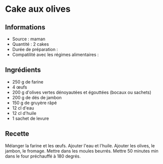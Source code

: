# Cake aux olives

## Informations
* Source : maman
* Quantité : 2 cakes
* Durée de préparation :
* Compatilité avec les régimes alimentaires :

## Ingrédients
* 250 g de farine
* 4 œufs
* 200 g d'olives vertes dénoyautées et égouttées (bocaux ou sachets)
* 200 g de dés de jambon
* 150 g de gruyère râpé
* 12 cl d'eau
* 12 cl d'huile
* 1 sachet de levure

## Recette
Mélanger la farine et les œufs. Ajouter l'eau et l'huile. Ajouter les olives, le jambon, le fromage. Mettre dans les moules beurrés. Mettre 50 minutes min dans le four préchauffé à 180 degrés.
